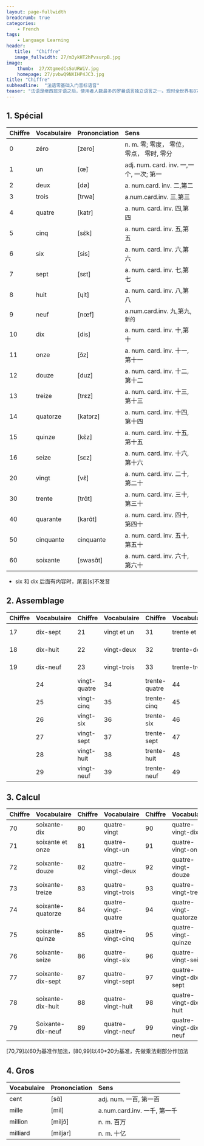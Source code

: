 ```yaml
---
layout: page-fullwidth
breadcrumb: true
categories:
    - French
tags:
    - Language Learning
header:
   title:  "Chiffre"
   image_fullwidth: 27/m3ykHT2hPvsurpB.jpg
image:
    thumb:  27/XtgmedCsSoURWiV.jpg
    homepage: 27/pvbwQ9NXIHP4JC3.jpg
title: "Chiffre"
subheadline:  "法语零基础入门音标语音"
teaser: "法语是继西班牙语之后，使用者人数最多的罗曼语言独立语言之一。现时全世界有8700万人把它作为母语，以及其他2.85亿人使用它（包括把它作为第二语言的人）。法语是很多地区或组织的官方语言（例如联合国、欧洲联盟）。法语属于罗曼语族下，与英语不同源，但英法之间存在相互借鉴词汇。"
---
```


## 1. Spécial

Chiffre|Vocabulaire|Prononciation|Sens
:-|:-|:-|:-
0|zéro|[zero]|n. m. 零; 零度， 零位， 零点， 零时, 零分
1|un|[œ̃]|adj. num. card. inv. 一,一个, 一次; 第一
2|deux|[dø]| a. num.card. inv. 二,第二
3|trois|[trwa]| a.num.card.inv. 三,第三
4|quatre|[katr]| a. num. card. inv. 四,第四
5|cinq|[sɛ̃k]| a. num. card. inv. 五,第五
6|six|[sis]| a. num. card. inv. 六,第六
7|sept|[sεt]| a. num. card. inv. 七,第七
8|huit|[ɥit]| a. num. card. inv. 八,第八
9|neuf|[nœf]| a.num.card.inv. 九,第九,`新的`
10|dix|[dis]| a. num. card. inv. 十,第十
11|onze|[ɔ̃z]| a. num. card. inv. 十一,第十一
12|douze|[duz]| a. num. card. inv. 十二,第十二
13|treize|[trεz]| a. num. card. inv. 十三,第十三
14|quatorze|[katɔrz]| a. num. card. inv. 十四,第十四
15|quinze|[kɛ̃z]| a. num. card. inv. 十五,第十五
16|seize|[sεz]| a. num. card. inv. 十六,第十六
20|vingt|[vɛ̃]| a. num. card. inv. 二十,第二十
30|trente|[trɑ̃t]| a. num. card. inv. 三十,第三十
40|quarante|[karɑ̃t]| a. num. card. inv. 四十,第四十
50|cinquante|cinquante| a. num. card. inv. 五十,第五十
60|soixante|[swasɑ̃t]| a. num. card. inv. 六十,第六十

* six 和 dix 后面有内容时，尾音[s]不发音

## 2. Assemblage

Chiffre|Vocabulaire|Chiffre|Vocabulaire|Chiffre|Vocabulaire|Chiffre|Vocabulaire|Chiffre|Vocabulaire|Chiffre|Vocabulaire
:-|:-|:-|:-|:-|:-|:-|:-|:-|:-|:-|:-
17|dix-sept|21|vingt et un |31|trente et un |41|quarante et un |51|cinquante et un |61|soixante et un    
18|dix-huit|22|vingt-deux  |32|trente-deux  |42|quarante-deux  |52|cinquante-deux  |62|soixante-deux  
19|dix-neuf|23|vingt-trois |33|trente-trois |43|quarante-trois |53|cinquante-trois |63|soixante-trois 
  |        |24|vingt-quatre|34|trente-quatre|44|quarante-quatre|54|cinquante-quatre|64|soixante-quatre
  |        |25|vingt-cinq  |35|trente-cinq  |45|quarante-cinq  |55|cinquante-cinq  |65|soixante-cinq  
  |        |26|vingt-six   |36|trente-six   |46|quarante-six   |56|cinquante-six   |66|soixante-six   
  |        |27|vingt-sept  |37|trente-sept  |47|quarante-sept  |57|cinquante-sept  |67|soixante-sept  
  |        |28|vingt-huit  |38|trente-huit  |48|quarante-huit  |58|cinquante-huit  |68|soixante-huit  
  |        |29|vingt-neuf  |39|trente-neuf  |49|quarante-neuf  |59|cinquante-neuf  |69|soixante-neuf  

## 3. Calcul

Chiffre|Vocabulaire|Chiffre|Vocabulaire|Chiffre|Vocabulaire
:-|:-|:-|:-|:-|:-
70|soixante-dix     |80|quatre-vingt       |90|quatre-vingt-dix
71|soixante et onze |81|quatre-vingt-un    |91|quatre-vingt-onze
72|soixante-douze   |82|quatre-vingt-deux  |92|quatre-vingt-douze   
73|soixante-treize  |83|quatre-vingt-trois |93|quatre-vingt-treize  
74|soixante-quatorze|84|quatre-vingt-quatre|94|quatre-vingt-quatorze
75|soixante-quinze  |85|quatre-vingt-cinq  |95|quatre-vingt-quinze  
76|soixante-seize   |86|quatre-vingt-six   |96|quatre-vingt-seize   
77|soixante-dix-sept|87|quatre-vingt-sept  |97|quatre-vingt-dix-sept
78|soixante-dix-huit|88|quatre-vingt-huit  |98|quatre-vingt-dix-huit
79|Soixante-dix-neuf|89|quatre-vingt-neuf  |99|quatre-vingt-dix-neuf

[70,79]以60为基准作加法，[80,99]以40*20为基准，先做乘法剩部分作加法

## 4. Gros

Vocabulaire|Prononciation|Sens
:-|:-|:-
cent|[sɑ̃]|adj. num.  一百, 第一百
mille|[mil]|a.num.card.inv. 一千, 第一千
million|[miljɔ̃]|n. m. 百万
milliard|[miljar]|n. m. 十亿
